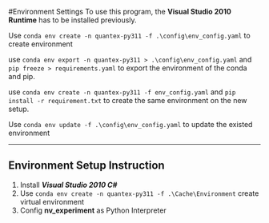 #Environment Settings
To use this program, the __Visual Studio 2010 Runtime__ has to be installed previously.

Use `conda env create -n quantex-py311 -f .\config\env_config.yaml` to create environment

use 
`conda env export -n quantex-py311 > .\config\env_config.yaml` and `pip freeze > requirements.yaml` to export the environment of the conda and pip.

use `conda env create -n quantex-py311 -f env_config.yaml` and `pip install -r requirement.txt` to create the same environment on the new setup. 

Use `conda env update -f .\config\env_config.yaml` to update the existed environment


---
## Environment Setup Instruction

1. Install ___Visual Studio 2010 C#___
2. Use `conda env create -n quantex-py311 -f .\Cache\Environment` create virtual environment 
3. Config __nv_experiment__ as Python Interpreter